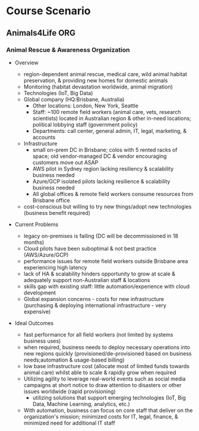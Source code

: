 # Course Scenario #

## Animals4Life ORG ##

### Animal Rescue & Awareness Organization ###
* Overview
  * region-dependent animal rescue, medical care, wild animal habitat preservation, & providing new homes for domestic animals
  * Monitoring (habitat devastation worldwide, animal migration)
  * Technologies (IoT, Big Data)
  * Global company (HQ:Brisbane, Australia)
    * Other locations: London, New York, Seattle
    * Staff: ~100 remote field workers (animal care, vets, research scientists) located in Australian region & other in-need locations; political lobbying staff (government policy)
    * Departments: call center, general admin, IT, legal, marketing, & accounts
  * Infrastructure
    * small on-prem DC in Brisbane; colos with 5 rented racks of space; old vendor-managed DC & vendor encouraging customers move out ASAP
    * AWS pilot in Sydney region lacking resiliency & scalability business needed
    * Azure/GCP isolated pilots lacking resilience & scalability business needed
    * All global offices & remote field workers consume resources from Brisbane office
  * cost-conscious but willing to try new things/adopt new technologies (business benefit required)

 * Current Problems
   * legacy on-premises is failing (DC will be decommissioned in 18 months)
   * Cloud pilots have been suboptimal & not best practice (AWS/Azure/GCP)
   * performance issues for remote field workers outside Brisbane area experiencing high latency
   * lack of HA & scalability hinders opportunity to grow at scale & adequately support non-Australian staff & locations
   * skills gap with existing staff: little automation/experience with cloud development
   * Global expansion concerns - costs for new infrastructure (purchasing & deploying international infrastructure - very expensive)
 
 * Ideal Outcomes
   * fast performance for all field workers (not limited by systems business uses)
   * when required, business needs to deploy necessary operations into new regions quickly (provisioned/de-provisioned based on business needs;automation & usage-based billing)
   * low base infrastructure cost (allocate most of limited funds towards animal care) whilst able to scale & rapidly grow when required
   * Utilizing agility to leverage real-world events such as social media campaigns at short notice to draw attention to disasters or other issues worldwide (rapid provisioning)
     *  utilizing solutions that support emerging technologies (IoT, Big Data, Machine Learning, analytics, etc.)
   * With automation, business can focus on core staff that deliver on the organization's mission; minimized costs for IT, legal, finance, & minimized need for additional IT staff 
  
